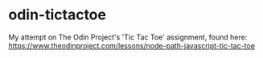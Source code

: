 # odin-tictactoe
My attempt on The Odin Project's 'Tic Tac Toe' assignment, found here: https://www.theodinproject.com/lessons/node-path-javascript-tic-tac-toe

